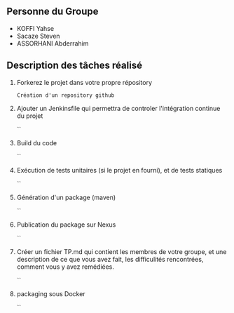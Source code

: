 ## Personne du Groupe

- KOFFI Yahse
- Sacaze Steven
- ASSORHANI Abderrahim

## Description des tâches réalisé

1. Forkerez le projet dans votre propre répository
   
   `Création d'un repository github`

2. Ajouter un Jenkinsfile qui permettra de controler l'intégration continue du projet

    ``

3. Build du code

    ``

4. Exécution de tests unitaires (si le projet en fourni), et de tests statiques

    ``

5. Génération d'un package (maven)

    ``

6. Publication du package sur Nexus

    ``

7. Créer un fichier TP.md qui contient les membres de votre groupe, et une description de ce que vous avez fait, les difficulités rencontrées, comment vous y avez remédiées.

    ``

8. packaging sous Docker

    ``

